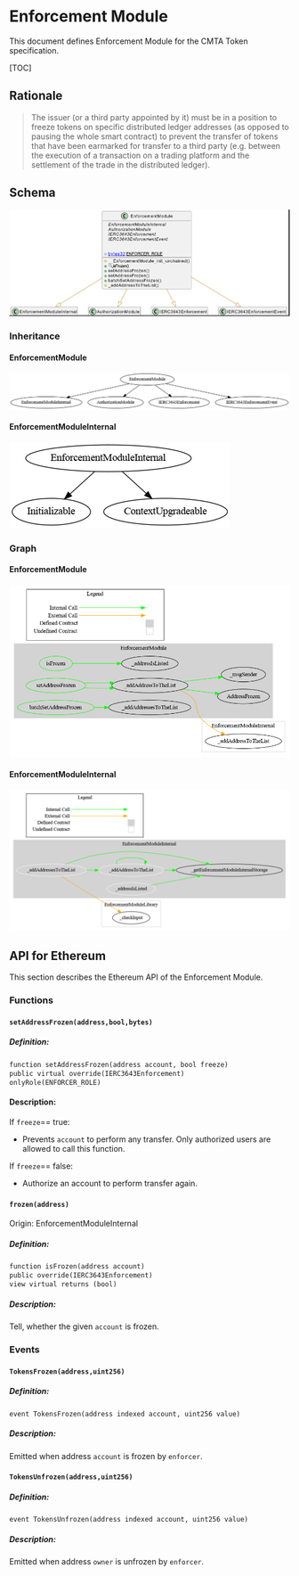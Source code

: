 # Enforcement Module

This document defines Enforcement Module for the CMTA Token specification.

[TOC]

## Rationale

> The issuer (or a third party appointed by it) must be in a position to freeze tokens on specific distributed ledger addresses (as opposed to pausing the whole smart contract) to prevent the transfer of tokens that have been earmarked for transfer to a third party (e.g. between the execution of a transaction on a trading platform and the settlement of the trade in the distributed ledger).

## Schema

![EnforcementUML](../../../schema/uml/EnforcementUML.png)

### Inheritance

#### EnforcementModule

![surya_inheritance_EnforcementModule.sol](../../../schema/surya_inheritance/surya_inheritance_EnforcementModule.sol.png)

#### EnforcementModuleInternal

![surya_inheritance_EnforcementModuleInternal.sol](../../../schema/surya_inheritance/surya_inheritance_EnforcementModuleInternal.sol.png)



### Graph

#### EnforcementModule

![surya_graph_EnforcementModule.sol](../../../schema/surya_graph/surya_graph_EnforcementModule.sol.png)

#### EnforcementModuleInternal

![surya_graph_EnforcementModuleInternal.sol](../../../schema/surya_graph/surya_graph_EnforcementModuleInternal.sol.png)

## API for Ethereum

This section describes the Ethereum API of the Enforcement Module.

### Functions

#### `setAddressFrozen(address,bool,bytes)`

##### Definition:

```solidity
function setAddressFrozen(address account, bool freeze) 
public virtual override(IERC3643Enforcement) 
onlyRole(ENFORCER_ROLE)
```

#### Description:

If `freeze`== true:

- Prevents `account` to perform any transfer.
  Only authorized users are allowed to call this function.

If `freeze`== false:

- Authorize an account to perform transfer again.

#### `frozen(address)`

Origin: EnforcementModuleInternal

##### Definition:

```solidity
function isFrozen(address account) 
public override(IERC3643Enforcement) 
view virtual returns (bool)
```

##### Description:

Tell, whether the given `account` is frozen.

### Events


#### `TokensFrozen(address,uint256)`

##### Definition:

```solidity
event TokensFrozen(address indexed account, uint256 value)
```

##### Description:

Emitted when address `account` is frozen by `enforcer`.

#### `TokensUnfrozen(address,uint256)`

##### Definition:

```solidity
event TokensUnfrozen(address indexed account, uint256 value)
```

##### Description:

Emitted when address `owner` is unfrozen by `enforcer`.
